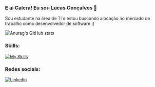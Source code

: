 ### E ai Galera! Eu sou Lucas Gonçalves 👋
Sou estudante na área de TI e estou buscando alocação no mercado de trabalho como desenvolvedor de software :)

![Anurag's GitHub stats](https://github-readme-stats.vercel.app/api?username=devlugon&show_icons=true&theme=dark)

### Skills:

[![My Skills](https://skillicons.dev/icons?i=cs,html,css,js,react,angular&theme=light)](https://skillicons.dev)

### Redes sociais:
[![Linkedin](https://img.shields.io/badge/LinkedIn-0077B5?style=for-the-badge&logo=linkedin&logoColor=white)](https://www.linkedin.com/in/lucas-gon%C3%A7alves-7903111ba/)
